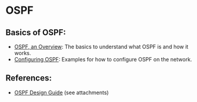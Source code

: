 # OSPF

## Basics of OSPF:
- [OSPF, an Overview](UnderstandingOSPF.md): The basics to understand what OSPF is and how it works.
- [Configuring OSPF](configuring-ospf.md): Examples for how to configure OSPF on the network.

## References:
- [OSPF Design Guide](ospf-design-guide.pdf) (see attachments)